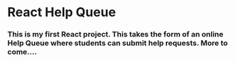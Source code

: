 # React Help Queue

### This is my first React project. This takes the form of an online Help Queue where students can submit help requests. More to come....
